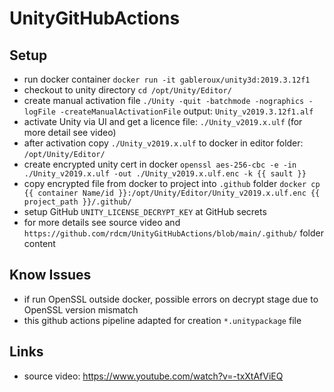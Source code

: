 # UnityGitHubActions

## Setup

- run docker container `docker run -it gableroux/unity3d:2019.3.12f1`  
- checkout to unity directory `cd /opt/Unity/Editor/`
- create manual activation file `./Unity -quit -batchmode -nographics -logFile -createManualActivationFile` output: `Unity_v2019.3.12f1.alf`
- activate Unity via UI and get a licence file: `./Unity_v2019.x.ulf` (for more detail see video)
- after activation copy `./Unity_v2019.x.ulf` to docker in editor folder: `/opt/Unity/Editor/`
- create encrypted unity cert in docker `openssl aes-256-cbc -e -in ./Unity_v2019.x.ulf -out ./Unity_v2019.x.ulf.enc -k {{ sault }}`
- copy encrypted file from docker to project into `.github` folder `docker cp {{ container Name/id }}:/opt/Unity/Editor/Unity_v2019.x.ulf.enc {{ project_path }}/.github/`
- setup GitHub `UNITY_LICENSE_DECRYPT_KEY` at GitHub secrets
- for more details see source video and `https://github.com/rdcm/UnityGitHubActions/blob/main/.github/` folder content

## Know Issues

- if run OpenSSL outside docker, possible errors on decrypt stage due to OpenSSL version mismatch
- this github actions pipeline adapted for creation `*.unitypackage` file

## Links

- source video: https://www.youtube.com/watch?v=-txXtAfViEQ